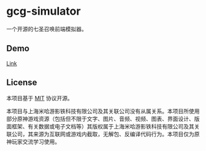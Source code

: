 # gcg-simulator

一个开源的七圣召唤前端模拟器。

## Demo

[Link](https://gis.hrz.ink)

## License

本项目基于 [MIT](https://github.com/Thehrz/gcg-simulator/blob/master/LICENSE) 协议开源。

本项目与上海米哈游影铁科技有限公司及其关联公司没有从属关系。本项目所使用部分原神游戏资源（包括但不限于文字、图片、音频、视频、图表、界面设计、版面框架、有关数据或电子文档等）其版权属于上海米哈游影铁科技有限公司及其关联公司，其来源为互联网或游戏内截取，无解包、反编译代码行为。本项目仅为原神玩家交流学习使用。